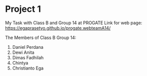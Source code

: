 # Project 1

My Task with Class B and Group 14 at PROGATE
Link for web page: https://egaprasetyo.github.io/progate.webteamA14/

The Members of Class B Group 14:
1. Daniel Perdana
2. Dewi Anita
3. Dimas Fadhilah
4. Chintya 
5. Christianto Ega

